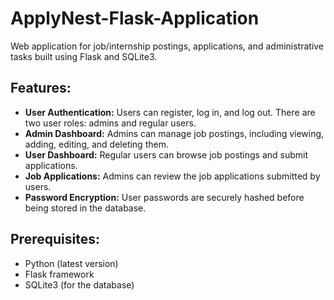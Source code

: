 # ApplyNest-Flask-Application
Web application for job/internship postings, applications, and administrative tasks built using Flask and SQLite3.

<h2>Features:</h2>

- **User Authentication:** Users can register, log in, and log out. There are two user roles: admins and regular users.
- **Admin Dashboard:** Admins can manage job postings, including viewing, adding, editing, and deleting them.
- **User Dashboard:** Regular users can browse job postings and submit applications.
- **Job Applications:** Admins can review the job applications submitted by users.
- **Password Encryption:** User passwords are securely hashed before being stored in the database.

<h2>Prerequisites:</h2>

- Python (latest version)
- Flask framework
- SQLite3 (for the database)
